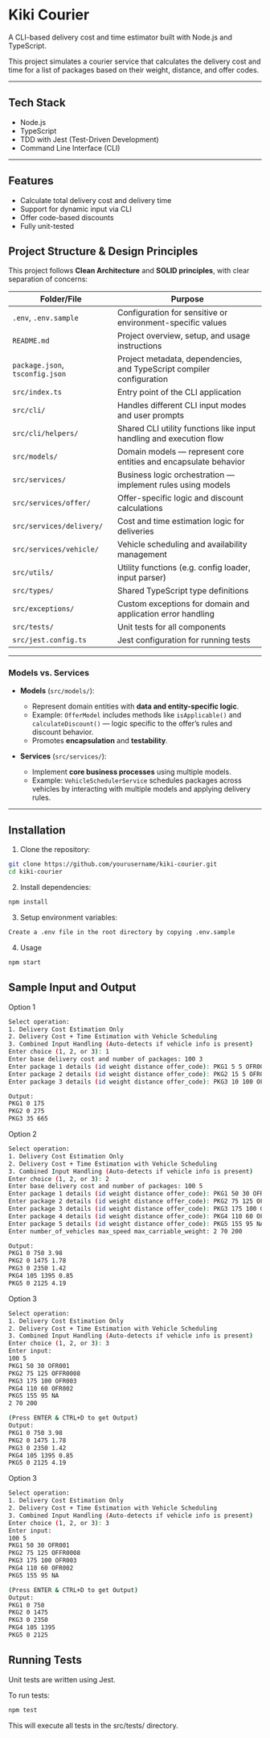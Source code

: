 # Kiki Courier 

A CLI-based delivery cost and time estimator built with Node.js and TypeScript.

This project simulates a courier service that calculates the delivery cost and time for a list of packages based on their weight, distance, and offer codes.

---

## Tech Stack

- Node.js
- TypeScript
- TDD with Jest (Test-Driven Development)
- Command Line Interface (CLI)

---

## Features

- Calculate total delivery cost and delivery time
- Support for dynamic input via CLI
- Offer code-based discounts
- Fully unit-tested


## Project Structure & Design Principles

This project follows **Clean Architecture** and **SOLID principles**, with clear separation of concerns:

| Folder/File                    | Purpose                                                                 |
|-------------------------------|-------------------------------------------------------------------------|
| `.env`, `.env.sample`         | Configuration for sensitive or environment-specific values              |
| `README.md`                   | Project overview, setup, and usage instructions                         |
| `package.json`, `tsconfig.json` | Project metadata, dependencies, and TypeScript compiler configuration  |
| `src/index.ts`                | Entry point of the CLI application                                      |
| `src/cli/`                    | Handles different CLI input modes and user prompts                      |
| `src/cli/helpers/`            | Shared CLI utility functions like input handling and execution flow     |
| `src/models/`                 | Domain models — represent core entities and encapsulate behavior        |
| `src/services/`              | Business logic orchestration — implement rules using models             |
| `src/services/offer/`         | Offer-specific logic and discount calculations                          |
| `src/services/delivery/`      | Cost and time estimation logic for deliveries                           |
| `src/services/vehicle/`       | Vehicle scheduling and availability management                          |
| `src/utils/`                  | Utility functions (e.g. config loader, input parser)                    |
| `src/types/`                  | Shared TypeScript type definitions                                      |
| `src/exceptions/`            | Custom exceptions for domain and application error handling             |
| `src/tests/`                  | Unit tests for all components                                           |
| `src/jest.config.ts`          | Jest configuration for running tests                                   |

---

### Models vs. Services

- **Models** (`src/models/`):
  - Represent domain entities with **data and entity-specific logic**.
  - Example: `OfferModel` includes methods like `isApplicable()` and `calculateDiscount()` — logic specific to the offer’s rules and discount behavior.
  - Promotes **encapsulation** and **testability**.

- **Services** (`src/services/`):
  - Implement **core business processes** using multiple models.
  - Example: `VehicleSchedulerService` schedules packages across vehicles by interacting with multiple models and applying delivery rules.

---

## Installation

1. Clone the repository:

```bash
git clone https://github.com/yourusername/kiki-courier.git
cd kiki-courier
```

2. Install dependencies:
```bash
npm install
```

3. Setup environment variables:
```bash
Create a .env file in the root directory by copying .env.sample
```

4. Usage
```bash
npm start
```

## Sample Input and Output

Option 1
```bash
Select operation:
1. Delivery Cost Estimation Only
2. Delivery Cost + Time Estimation with Vehicle Scheduling
3. Combined Input Handling (Auto-detects if vehicle info is present)
Enter choice (1, 2, or 3): 1
Enter base delivery cost and number of packages: 100 3
Enter package 1 details (id weight distance offer_code): PKG1 5 5 OFR001
Enter package 2 details (id weight distance offer_code): PKG2 15 5 OFR002
Enter package 3 details (id weight distance offer_code): PKG3 10 100 OFR003

Output:
PKG1 0 175
PKG2 0 275
PKG3 35 665
```
Option 2
```bash
Select operation:
1. Delivery Cost Estimation Only
2. Delivery Cost + Time Estimation with Vehicle Scheduling
3. Combined Input Handling (Auto-detects if vehicle info is present)
Enter choice (1, 2, or 3): 2
Enter base delivery cost and number of packages: 100 5
Enter package 1 details (id weight distance offer_code): PKG1 50 30 OFR001
Enter package 2 details (id weight distance offer_code): PKG2 75 125 OFR0008
Enter package 3 details (id weight distance offer_code): PKG3 175 100 OFR003
Enter package 4 details (id weight distance offer_code): PKG4 110 60 OFR002
Enter package 5 details (id weight distance offer_code): PKG5 155 95 NA
Enter number_of_vehicles max_speed max_carriable_weight: 2 70 200

Output:
PKG1 0 750 3.98
PKG2 0 1475 1.78
PKG3 0 2350 1.42
PKG4 105 1395 0.85
PKG5 0 2125 4.19
```
Option 3
```bash
Select operation:
1. Delivery Cost Estimation Only
2. Delivery Cost + Time Estimation with Vehicle Scheduling
3. Combined Input Handling (Auto-detects if vehicle info is present)
Enter choice (1, 2, or 3): 3
Enter input:
100 5
PKG1 50 30 OFR001
PKG2 75 125 OFFR0008
PKG3 175 100 OFR003
PKG4 110 60 OFR002
PKG5 155 95 NA
2 70 200

(Press ENTER & CTRL+D to get Output)
Output:
PKG1 0 750 3.98
PKG2 0 1475 1.78
PKG3 0 2350 1.42
PKG4 105 1395 0.85
PKG5 0 2125 4.19
```
Option 3
```bash
Select operation:
1. Delivery Cost Estimation Only
2. Delivery Cost + Time Estimation with Vehicle Scheduling
3. Combined Input Handling (Auto-detects if vehicle info is present)
Enter choice (1, 2, or 3): 3
Enter input:
100 5
PKG1 50 30 OFR001
PKG2 75 125 OFFR0008
PKG3 175 100 OFR003
PKG4 110 60 OFR002
PKG5 155 95 NA

(Press ENTER & CTRL+D to get Output)
Output:
PKG1 0 750
PKG2 0 1475
PKG3 0 2350
PKG4 105 1395
PKG5 0 2125
```
## Running Tests

Unit tests are written using Jest.

To run tests:

```bash
npm test
```
This will execute all tests in the src/tests/ directory.
